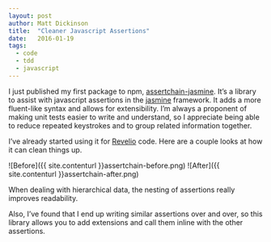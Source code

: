 ```yaml
---
layout: post
author: Matt Dickinson
title:  "Cleaner Javascript Assertions"
date:   2016-01-19
tags:
  - code
  - tdd
  - javascript
---
```

I just published my first package to npm, [assertchain-jasmine](https://www.npmjs.com/package/assertchain-jasmine). It’s a library to assist with javascript assertions 
in the [jasmine](http://jasmine.github.io/) framework. It adds a more fluent-like syntax and allows for extensibility. 
I’m always a proponent of making unit tests easier to write and understand, so I appreciate being able to reduce repeated keystrokes and to group related information together.

I’ve already started using it for [Revelio](https://getrevelio.com) code. Here are a couple looks at how it can clean things up.

![Before]({{ site.contenturl }}assertchain-before.png)
![After]({{ site.contenturl }}assertchain-after.png)

When dealing with hierarchical data, the nesting of assertions really improves readability.

Also, I’ve found that I end up writing similar assertions over and over, so this library allows you to add extensions and call them inline with the other assertions.